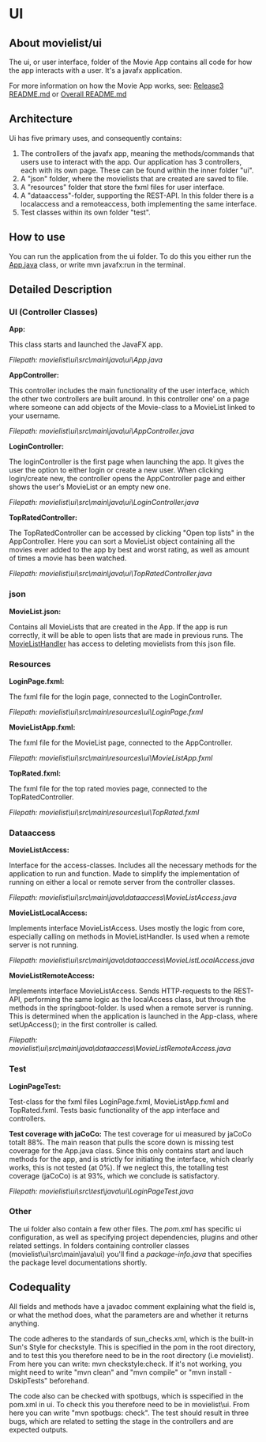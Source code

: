 # UI
## About movielist/ui

The ui, or user interface, folder of the Movie App contains all code for how the app interacts with a user. It's a javafx application. 

For more information on how the Movie App works, see: [Release3 README.md](https://gitlab.stud.idi.ntnu.no/it1901/groups-2023/gr2336/gr2336/-/blob/fc9c16f967deb79b1ca3a573d488ae8833a76ded/docs/release3/README.md) or [Overall README.md](https://gitlab.stud.idi.ntnu.no/it1901/groups-2023/gr2336/gr2336/-/blob/35ca9ff71abb5b937204ef06ec9f3f67d3bceb0e/README.md)

## Architecture
Ui has five primary uses, and consequently contains:
1. The controllers of the javafx app, meaning the methods/commands that users use to interact with the app. Our application has 3 controllers, each with its own page. These can be found within the inner folder "ui".
2. A "json" folder, where the movielists that are created are saved to file.
3. A "resources" folder that store the fxml files for user interface.
4. A "dataaccess"-folder, supporting the REST-API. In this folder there is a localaccess and a remoteaccess, both implementing the same interface. 
5. Test classes within its own folder "test".

## How to use
You can run the application from the ui folder. To do this you either run the [App.java](https://gitlab.stud.idi.ntnu.no/it1901/groups-2023/gr2336/gr2336/-/blob/1df7ea33d8dd74117da0140aa32229d4166acee1/movielist/ui/src/main/java/ui/App.java) class, or write mvn javafx:run in the terminal. 

## Detailed Description
### UI (Controller Classes)
**App:** 

This class starts and launched the JavaFX app.

_Filepath: movielist\ui\src\main\java\ui\App.java_

**AppController:** 

This controller includes the main functionality of the user interface, which the other two controllers are built around. In this controller one' on a page where someone can add objects of the Movie-class to a MovieList linked to your username.

_Filepath: movielist\ui\src\main\java\ui\AppController.java_


**LoginController:** 

The loginController  is the first page when launching the app. It gives the user the option to either login or create a new user. When clicking login/create new, the controller opens the AppController page and either shows the user's MovieList or an empty new one.

_Filepath: movielist\ui\src\main\java\ui\LoginController.java_

**TopRatedController:** 

The TopRatedController can be accessed by clicking "Open top lists" in the AppController. Here you can sort a MovieList object containing all the movies ever added to the app by best and worst rating, as well as amount of times a movie has been watched.

_Filepath: movielist\ui\src\main\java\ui\TopRatedController.java_

### json
**MovieList.json:** 

Contains all MovieLists that are created in the App. If the app is run correctly, it will be able to open lists that are made in previous runs. The [MovieListHandler](https://gitlab.stud.idi.ntnu.no/it1901/groups-2023/gr2336/gr2336/-/blob/5c02099bc95888c26d57d3989272abd208c33148/movielist/core/src/main/java/filehandler/MovieListHandler.java) has access to deleting movielists from this json file.

### Resources
**LoginPage.fxml:** 

The fxml file for the login page, connected to the LoginController.

_Filepath: movielist\ui\src\main\resources\ui\LoginPage.fxml_

**MovieListApp.fxml:** 

The fxml file for the MovieList page, connected to the AppController.

_Filepath: movielist\ui\src\main\resources\ui\MovieListApp.fxml_

**TopRated.fxml:** 

The fxml file for the top rated movies page, connected to the TopRatedController.

_Filepath: movielist\ui\src\main\resources\ui\TopRated.fxml_


### Dataaccess
**MovieListAccess:** 

Interface for the access-classes. Includes all the necessary methods for the application to run and function. Made to simplify the implementation of running on either a local or remote server from the controller classes.

_Filepath: movielist\ui\src\main\java\dataaccess\MovieListAccess.java_


**MovieListLocalAccess:** 

Implements interface MovieListAccess. Uses mostly the logic from core, especially calling on methods in MovieListHandler. Is used when a remote server is not running.

_Filepath: movielist\ui\src\main\java\dataaccess\MovieListLocalAccess.java_

**MovieListRemoteAccess:** 

Implements interface MovieListAccess. Sends HTTP-requests to the REST-API, performing the same logic as the localAccess class, but through the methods in  the springboot-folder. Is used when a remote server is running. This is determined when the application is launched in the App-class, where setUpAccess(); in the first controller is called.

_Filepath: movielist\ui\src\main\java\dataaccess\MovieListRemoteAccess.java_


### Test

**LoginPageTest:** 

Test-class for the fxml files LoginPage.fxml, MovieListApp.fxml and TopRated.fxml. Tests basic functionality of the app interface and controllers.

**Test coverage with jaCoCo:** 
The test coverage for ui measured by jaCoCo totalt 88%. The main reason that pulls the score down is missing test coverage for the App.java class. Since this only contains start and lauch methods for the app, and is strictly for initiating the interface, which clearly works, this is not tested (at 0%). If we neglect this, the totalling test coverage (jaCoCo) is at 93%, which we conclude is satisfactory. 

_Filepath: movielist\ui\src\test\java\ui\LoginPageTest.java_



### Other 
The ui folder also contain a few other files. The *pom.xml* has specific ui configuration, as well as specifying project dependencies, plugins and other related settings. In folders containing controller classes (movielist\ui\src\main\java\ui) you'll find a *package-info.java* that specifies the package level documentations shortly.

## Codequality
All fields and methods have a javadoc comment explaining what the field is, or what the method does, what the parameters are and whether it returns anything.

The code adheres to the standards of sun_checks.xml, which is the built-in Sun's Style for checkstyle. This is specified in the pom in the root directory, and to test this you therefore need to be in the root directory (i.e movielist). From here you can write: mvn checkstyle:check. If it's not working, you might need to write "mvn clean" and "mvn compile" or "mvn install -DskipTests" beforehand.

The code also can be checked with spotbugs, which is sspecified in the pom.xml in ui. To check this you therefore need to be in movielist\ui. From here you can write "mvn spotbugs: check". The test should result in three bugs, which are related to setting the stage in the controllers and are expected outputs.
